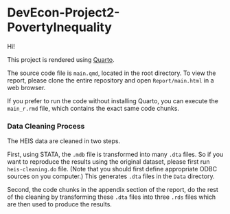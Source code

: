 # DevEcon-Project2-PovertyInequality
Hi!

This project is rendered using [Quarto](https://quarto.org/).

The source code file is `main.qmd`, located in the root directory. To view the
report, please clone the entire repository and open `Report/main.html` in a web
browser.

If you prefer to run the code without installing Quarto, you can execute the
`main_r.rmd` file, which contains the exact same code chunks.

### Data Cleaning Process
The HEIS data are cleaned in two steps.

First, using STATA, the `.mdb`
file is transformed into many `.dta` files. So if you want to reproduce the results using
the original dataset, please first run `heis-cleaning.do` file. (Note that you should first
define appropriate ODBC sources on you computer.) This generates `.dta` files in the `Data`
directory.

Second, the code chunks in the appendix section of the report, do the rest of the cleaning
by transforming these `.dta` files into three `.rds` files which are then used to produce
the results. 